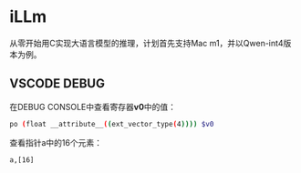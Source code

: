 # iLLm

从零开始用C实现大语言模型的推理，计划首先支持Mac m1，并以Qwen-int4版本为例。

## VSCODE DEBUG

在DEBUG CONSOLE中查看寄存器**v0**中的值：
```sh
po (float __attribute__((ext_vector_type(4)))) $v0
```

查看指针a中的16个元素：
```sh
a,[16]
```
